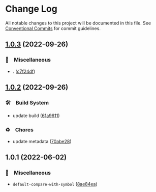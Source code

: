 # Change Log

All notable changes to this project will be documented in this file.
See [Conventional Commits](https://conventionalcommits.org) for commit guidelines.

## [1.0.3](https://github.com/bluelovers/ws-array/compare/default-compare-with-symbol@1.0.2...default-compare-with-symbol@1.0.3) (2022-09-26)



### 🔖　Miscellaneous

* . ([c7f24df](https://github.com/bluelovers/ws-array/commit/c7f24dffc867f36fdb75f618fb3bebee05fa645c))



## [1.0.2](https://github.com/bluelovers/ws-array/compare/default-compare-with-symbol@1.0.1...default-compare-with-symbol@1.0.2) (2022-09-26)



### 🛠　Build System

* update build ([61a9611](https://github.com/bluelovers/ws-array/commit/61a9611a37b94abeaf48adb4b296c9e39560d494))


### ♻️　Chores

* update metadata ([70abe28](https://github.com/bluelovers/ws-array/commit/70abe28fffd0462a7627ad5709c5edf0bb07096d))



## 1.0.1 (2022-06-02)


### 🔖　Miscellaneous

* `default-compare-with-symbol` ([8ae84ea](https://github.com/bluelovers/ws-array/commit/8ae84ea8d4e9e38f5af15eaed86f51b5db1287a5))

